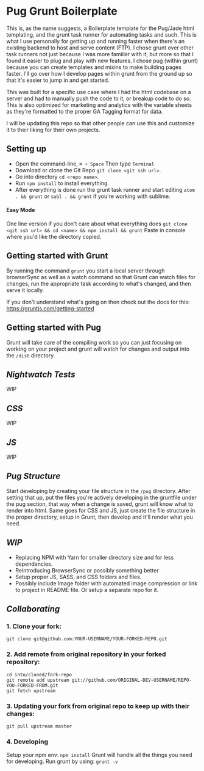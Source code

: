 # Pug Grunt Boilerplate
This is, as the name suggests, a Boilerplate template for the Pug/Jade html templating, and the grunt task runner for automating tasks and such. This is what I use personally for getting up and running faster when there's an existing backend to host and serve content (FTP).
I chose grunt over other task runners not just because I was more familiar with it, but more so that I found it easier to plug and play with new features. I chose pug (within grunt) because you can create templates and mixins to make building pages faster. I'll go over how I develop pages within grunt from the ground up so that it's easier to jump in and get started.

This was built for a specific use case where I had the html codebase on a server and had to manually push the code to it, or breakup code to do so. This is also optimized for marketing and analytics with the variable sheets as they're formatted to the proper GA Tagging format for data.

I will be updating this repo so that other people can use this and customize it to their liking for their own projects.

## Setting up
- Open the command-line, `⌘ + Space` Then type `Terminal`
- Download or clone the Git Repo `git clone <git ssh url>`.
- Go into directory `cd <repo name>`.
- Run `npm install` to install everything.
- After everything is done run the grunt task runner and start editing `atom . && grunt` or `subl . && grunt` if you're working with sublime.

#### Easy Mode
One line version if you don't care about what everything does `git clone <git ssh url> && cd <name> && npm install && grunt` Paste in console where you'd like the directory copied.

## Getting started with Grunt
By running the command `grunt` you start a local server through browserSync as well as a watch command so that Grunt can watch files for changes, run the appropriate task according to what's changed, and then serve it locally.

If you don't understand what's going on then check out the docs for this: <https://gruntjs.com/getting-started>

## Getting started with Pug
Grunt will take care of the compiling work so you can just focusing on working on your project and grunt will watch for changes and output into the `/dist` directory.

## _Nightwatch Tests_
WIP

## _CSS_
WIP

## _JS_
WIP

## _Pug Structure_
Start developing by creating your file structure in the `/pug` directory. After setting that up, put the files you're actively developing in the gruntfile under the pug section, that way when a change is saved, grunt will know what to render into html.
Same goes for CSS and JS, just create the file structure in the proper directory, setup in Grunt, then develop and it'll render what you need.

## _WIP_
- Replacing NPM with Yarn for smaller directory size and for less dependancies.
- Reintroducing BrowserSync or possibly something better
- Setup proper JS, SASS, and CSS folders and files.
- Possibly include Image folder with automated image compression or link to project in README file. Or setup a separate repo for it.


##  _Collaborating_
### 1\. Clone your fork:
```
git clone git@github.com:YOUR-USERNAME/YOUR-FORKED-REPO.git
```

### 2\. Add remote from original repository in your forked repository:
```
cd into/cloned/fork-repo
git remote add upstream git://github.com/ORIGINAL-DEV-USERNAME/REPO-YOU-FORKED-FROM.git
git fetch upstream
```

### 3\. Updating your fork from original repo to keep up with their changes:
```
git pull upstream master
```

### 4\. Developing
Setup your npm env: `npm install`
Grunt will handle all the things you need for developing. Run grunt by using: `grunt -v`
